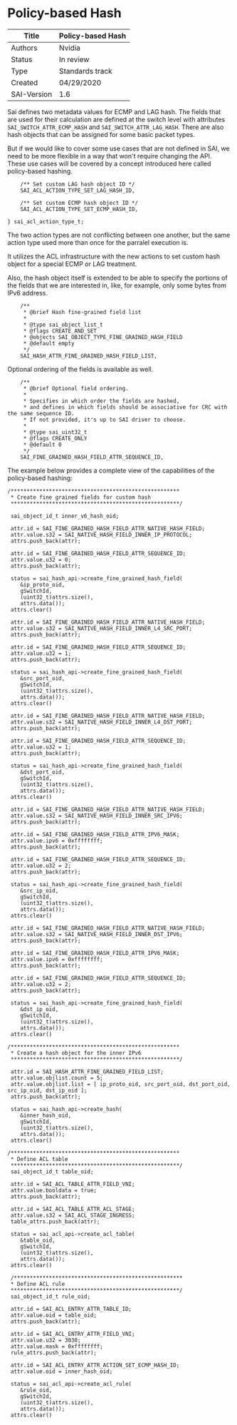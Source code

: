 # Policy-based Hash

Title       | Policy-based Hash
------------|----------------
Authors     | Nvidia
Status      | In review
Type        | Standards track
Created     | 04/29/2020
SAI-Version | 1.6

Sai defines two metadata values for ECMP and LAG hash.
The fields that are used for their calculation are defined at the switch level with attributes `SAI_SWITCH_ATTR_ECMP_HASH` and `SAI_SWITCH_ATTR_LAG_HASH`.
There are also hash objects that can be assigned for some basic packet types.

But if we would like to cover some use cases that are not defined in SAI, we need to be more flexible in a way that won't require changing the API.
These use cases will be covered by a concept introduced here called policy-based hashing.

```
    /** Set custom LAG hash object ID */
    SAI_ACL_ACTION_TYPE_SET_LAG_HASH_ID,

    /** Set custom ECMP hash object ID */
    SAI_ACL_ACTION_TYPE_SET_ECMP_HASH_ID,

} sai_acl_action_type_t;
```

The two action types are not conflicting between one another, but the same action type used more than once for the parralel execution is.

It utilizes the ACL infrastructure with the new actions to set custom hash object for a special ECMP or LAG treatment.

Also, the hash object itself is extended to be able to specify the portions of the fields that we are interested in, like, for example, only some bytes from IPv6 address.

```
    /**
     * @brief Hash fine-grained field list
     *
     * @type sai_object_list_t
     * @flags CREATE_AND_SET
     * @objects SAI_OBJECT_TYPE_FINE_GRAINED_HASH_FIELD
     * @default empty
     */
    SAI_HASH_ATTR_FINE_GRAINED_HASH_FIELD_LIST,
```

Optional ordering of the fields is available as well.

```
    /**
     * @brief Optional field ordering.
     *
     * Specifies in which order the fields are hashed,
     * and defines in which fields should be associative for CRC with the same sequence ID.
     * If not provided, it's up to SAI driver to choose.
     *
     * @type sai_uint32_t
     * @flags CREATE_ONLY
     * @default 0
     */
    SAI_FINE_GRAINED_HASH_FIELD_ATTR_SEQUENCE_ID,
```

The example below provides a complete view of the capabilities of the policy-based hashing:

```
/*****************************************************
 * Create fine grained fields for custom hash
 *****************************************************/
 
 sai_object_id_t inner_v6_hash_oid;

 attr.id = SAI_FINE_GRAINED_HASH_FIELD_ATTR_NATIVE_HASH_FIELD;
 attr.value.s32 = SAI_NATIVE_HASH_FIELD_INNER_IP_PROTOCOL;
 attrs.push_back(attr);
 
 attr.id = SAI_FINE_GRAINED_HASH_FIELD_ATTR_SEQUENCE_ID;
 attr.value.u32 = 0;
 attrs.push_back(attr);
 
 status = sai_hash_api->create_fine_grained_hash_field(
	&ip_proto_oid,
	gSwitchId,
	(uint32_t)attrs.size(),
	attrs.data());
 attrs.clear()
  
 attr.id = SAI_FINE_GRAINED_HASH_FIELD_ATTR_NATIVE_HASH_FIELD;
 attr.value.s32 = SAI_NATIVE_HASH_FIELD_INNER_L4_SRC_PORT;
 attrs.push_back(attr);
 
 attr.id = SAI_FINE_GRAINED_HASH_FIELD_ATTR_SEQUENCE_ID;
 attr.value.u32 = 1;
 attrs.push_back(attr);
 
 status = sai_hash_api->create_fine_grained_hash_field(
	&src_port_oid,
	gSwitchId,
	(uint32_t)attrs.size(),
	attrs.data());
 attrs.clear()
  
 attr.id = SAI_FINE_GRAINED_HASH_FIELD_ATTR_NATIVE_HASH_FIELD;
 attr.value.s32 = SAI_NATIVE_HASH_FIELD_INNER_L4_DST_PORT;
 attrs.push_back(attr);
 
 attr.id = SAI_FINE_GRAINED_HASH_FIELD_ATTR_SEQUENCE_ID;
 attr.value.u32 = 1;
 attrs.push_back(attr);
 
 status = sai_hash_api->create_fine_grained_hash_field(
	&dst_port_oid,
	gSwitchId,
	(uint32_t)attrs.size(),
	attrs.data());
 attrs.clear()
  
 attr.id = SAI_FINE_GRAINED_HASH_FIELD_ATTR_NATIVE_HASH_FIELD;
 attr.value.s32 = SAI_NATIVE_HASH_FIELD_INNER_SRC_IPV6;
 attrs.push_back(attr);
 
 attr.id = SAI_FINE_GRAINED_HASH_FIELD_ATTR_IPV6_MASK;
 attr.value.ipv6 = 0xffffffff;
 attrs.push_back(attr);
 
 attr.id = SAI_FINE_GRAINED_HASH_FIELD_ATTR_SEQUENCE_ID;
 attr.value.u32 = 2;
 attrs.push_back(attr);
 
 status = sai_hash_api->create_fine_grained_hash_field(
	&src_ip_oid,
	gSwitchId,
	(uint32_t)attrs.size(),
	attrs.data());
 attrs.clear()
  
 attr.id = SAI_FINE_GRAINED_HASH_FIELD_ATTR_NATIVE_HASH_FIELD;
 attr.value.s32 = SAI_NATIVE_HASH_FIELD_INNER_DST_IPV6;
 attrs.push_back(attr);
 
 attr.id = SAI_FINE_GRAINED_HASH_FIELD_ATTR_IPV6_MASK;
 attr.value.ipv6 = 0xffffffff;
 attrs.push_back(attr);
 
 attr.id = SAI_FINE_GRAINED_HASH_FIELD_ATTR_SEQUENCE_ID;
 attr.value.u32 = 2;
 attrs.push_back(attr);
 
 status = sai_hash_api->create_fine_grained_hash_field(
	&dst_ip_oid,
	gSwitchId,
	(uint32_t)attrs.size(),
	attrs.data());
 attrs.clear()

/*****************************************************
 * Create a hash object for the inner IPv6
 *****************************************************/

 attr.id = SAI_HASH_ATTR_FINE_GRAINED_FIELD_LIST;
 attr.value.objlist.count = 5;
 attr.value.objlist.list = [ ip_proto_oid, src_port_oid, dst_port_oid, src_ip_oid, dst_ip_oid ];
 attrs.push_back(attr);
 
 status = sai_hash_api->create_hash(
	&inner_hash_oid,
	gSwitchId,
	(uint32_t)attrs.size(),
	attrs.data());
 attrs.clear()
	
/*****************************************************
 * Define ACL table
 *****************************************************/
 sai_object_id_t table_oid;
 
 attr.id = SAI_ACL_TABLE_ATTR_FIELD_VNI;
 attr.value.booldata = true;
 attrs.push_back(attr);
 
 attr.id = SAI_ACL_TABLE_ATTR_ACL_STAGE;
 attr.value.s32 = SAI_ACL_STAGE_INGRESS;
 table_attrs.push_back(attr);

 status = sai_acl_api->create_acl_table(
	&table_oid,
	gSwitchId,
	(uint32_t)attrs.size(),
	attrs.data());
 attrs.clear()
	
 /*****************************************************
 * Define ACL rule
 *****************************************************/	
 sai_object_id_t rule_oid;
 
 attr.id = SAI_ACL_ENTRY_ATTR_TABLE_ID;
 attr.value.oid = table_oid;
 attrs.push_back(attr);
 
 attr.id = SAI_ACL_ENTRY_ATTR_FIELD_VNI;
 attr.value.u32 = 3030;
 attr.value.mask = 0xffffffff;
 rule_attrs.push_back(attr);
 
 attr.id = SAI_ACL_ENTRY_ATTR_ACTION_SET_ECMP_HASH_ID;
 attr.value.oid = inner_hash_oid;
 
 status = sai_acl_api->create_acl_rule(
	&rule_oid,
	gSwitchId,
	(uint32_t)attrs.size(),
	attrs.data());
 attrs.clear()

```
